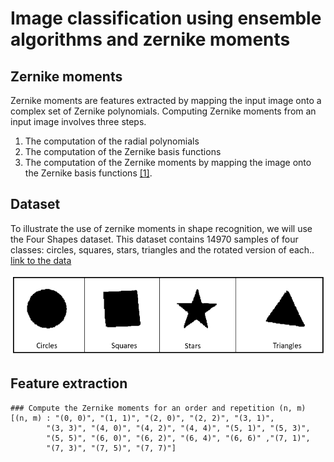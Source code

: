 # Image classification using ensemble algorithms and zernike moments 
## Zernike moments
Zernike moments are features extracted by mapping the input image onto a complex set of Zernike polynomials.
Computing Zernike moments from an input image involves three steps. 
1.	The computation of the radial polynomials
2.	The computation of the Zernike basis functions
3.	The computation of the Zernike moments by mapping the image onto the Zernike basis functions [[1]](https://www.kaggle.com/smeschke/four-shapes).

## Dataset
To illustrate the use of zernike moments in shape recognition, we will use the Four Shapes dataset. This dataset contains 14970 samples of four classes: circles, squares, stars, triangles and the rotated version of each.. 
[link to the data](https://github.com/NoreddineDamane/Computer-Vision/blob/master/Feature%20Extraction%20Using%20Zernike%20Moments/images%2Bdoc/1-s2.0-S0031320306001166-main.pdf)

![](https://github.com/NoreddineDamane/Computer-Vision/blob/master/Image%20classification%20using%20ensemble%20algorithms%20and%20zernike%20moments/four%20shapes.PNG)

## Feature extraction
```
### Compute the Zernike moments for an order and repetition (n, m)
[(n, m) : "(0, 0)", "(1, 1)", "(2, 0)", "(2, 2)", "(3, 1)",
        "(3, 3)", "(4, 0)", "(4, 2)", "(4, 4)", "(5, 1)", "(5, 3)",
        "(5, 5)", "(6, 0)", "(6, 2)", "(6, 4)", "(6, 6)" ,"(7, 1)",
        "(7, 3)", "(7, 5)", "(7, 7)"]
```
